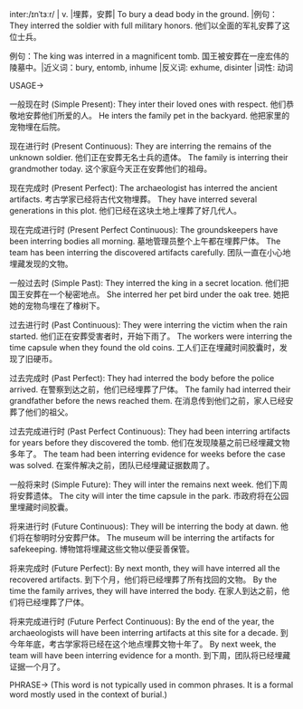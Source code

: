 inter:/ɪnˈtɜːr/ | v. |埋葬，安葬| To bury a dead body in the ground. |例句：They interred the soldier with full military honors. 他们以全面的军礼安葬了这位士兵。

例句：The king was interred in a magnificent tomb. 国王被安葬在一座宏伟的陵墓中。|近义词：bury, entomb, inhume |反义词: exhume, disinter |词性: 动词


USAGE->

一般现在时 (Simple Present):
They inter their loved ones with respect.  他们恭敬地安葬他们所爱的人。
He inters the family pet in the backyard. 他把家里的宠物埋在后院。

现在进行时 (Present Continuous):
They are interring the remains of the unknown soldier. 他们正在安葬无名士兵的遗体。
The family is interring their grandmother today.  这个家庭今天正在安葬他们的祖母。

现在完成时 (Present Perfect):
The archaeologist has interred the ancient artifacts. 考古学家已经将古代文物埋葬。
They have interred several generations in this plot.  他们已经在这块土地上埋葬了好几代人。

现在完成进行时 (Present Perfect Continuous):
The groundskeepers have been interring bodies all morning. 墓地管理员整个上午都在埋葬尸体。
The team has been interring the discovered artifacts carefully. 团队一直在小心地埋藏发现的文物。

一般过去时 (Simple Past):
They interred the king in a secret location. 他们把国王安葬在一个秘密地点。
She interred her pet bird under the oak tree. 她把她的宠物鸟埋在了橡树下。

过去进行时 (Past Continuous):
They were interring the victim when the rain started.  他们正在安葬受害者时，开始下雨了。
The workers were interring the time capsule when they found the old coins. 工人们正在埋藏时间胶囊时，发现了旧硬币。

过去完成时 (Past Perfect):
They had interred the body before the police arrived. 在警察到达之前，他们已经埋葬了尸体。
The family had interred their grandfather before the news reached them. 在消息传到他们之前，家人已经安葬了他们的祖父。

过去完成进行时 (Past Perfect Continuous):
They had been interring artifacts for years before they discovered the tomb.  他们在发现陵墓之前已经埋藏文物多年了。
The team had been interring evidence for weeks before the case was solved.  在案件解决之前，团队已经埋藏证据数周了。

一般将来时 (Simple Future):
They will inter the remains next week.  他们下周将安葬遗体。
The city will inter the time capsule in the park.  市政府将在公园里埋藏时间胶囊。

将来进行时 (Future Continuous):
They will be interring the body at dawn.  他们将在黎明时分安葬尸体。
The museum will be interring the artifacts for safekeeping. 博物馆将埋藏这些文物以便妥善保管。

将来完成时 (Future Perfect):
By next month, they will have interred all the recovered artifacts. 到下个月，他们将已经埋葬了所有找回的文物。
By the time the family arrives, they will have interred the body. 在家人到达之前，他们将已经埋葬了尸体。

将来完成进行时 (Future Perfect Continuous):
By the end of the year, the archaeologists will have been interring artifacts at this site for a decade. 到今年年底，考古学家将已经在这个地点埋葬文物十年了。
By next week, the team will have been interring evidence for a month. 到下周，团队将已经埋藏证据一个月了。


PHRASE->
(This word is not typically used in common phrases.  It is a formal word mostly used in the context of burial.)


